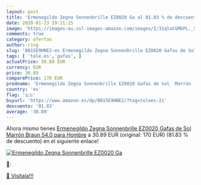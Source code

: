 ```yaml
---
layout: post
title: 'Ermenegildo Zegna Sonnenbrille EZ0020 Ga al 81.83 % de descuento'
date: 2020-01-23 19:21:15
image: 'https://images-eu.ssl-images-amazon.com/images/I/31qloCGMkPL._SL200_.jpg'
comments: true
category: ofertas
author: ring
slug: 'B015E9HNE2-es Ermenegildo Zegna Sonnenbrille EZ0020 Gafas de Sol Marrón...'
tags: [ 'tole.es','gafas', ]
actualPrice: 30.89 EUR
currency: EUR
price: 30.89
comparePrice: 170 EUR
prodname: 'Ermenegildo Zegna Sonnenbrille EZ0020 Gafas de Sol  Marrón  Braun   54.0 para Hombre'
country: 'es'
flag: '🇪🇸'
buyurl: 'https://www.amazon.es/dp/B015E9HNE2/?tag=tolees-21'
descuento: '81.83'
average: '30.89'
---
```


Ahora mismo tienes [Ermenegildo Zegna Sonnenbrille EZ0020 Gafas de Sol  Marrón  Braun   54.0 para Hombre](https://www.amazon.es/dp/B015E9HNE2/?tag=tolees-21) a 30.89 EUR (original: 170 EUR) (81.83 %  de descuento) en el siguiente enlace!

[![Ermenegildo Zegna Sonnenbrille EZ0020 Ga](https://images-eu.ssl-images-amazon.com/images/I/31qloCGMkPL._SL200_.jpg)](https://www.amazon.es/dp/B015E9HNE2/?tag=tolees-21)

🔎:


[🛒 Visítala!!!](https://www.amazon.es/dp/B015E9HNE2/?tag=tolees-21)

